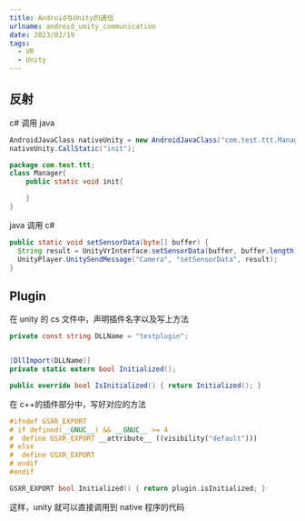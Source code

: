 ```yaml
---
title: Android与Unity的通信
urlname: android_unity_communication
date: 2023/02/19
tags:
  - VR
  - Unity
---
```


## 反射

c# 调用 java

```c#
AndroidJavaClass nativeUnity = new AndroidJavaClass("com.test.ttt.Manager");
nativeUnity.CallStatic("init");
```

```java
package com.test.ttt;
class Manager{
    public static void init{

    }
}
```

java 调用 c#

```java
public static void setSensorData(byte[] buffer) {
  String result = UnityVrInterface.setSensorData(buffer, buffer.length);
  UnityPlayer.UnitySendMessage("Camera", "setSensorData", result);
}
```

## Plugin

在 unity 的 cs 文件中，声明插件名字以及写上方法

```c#
private const string DLLName = "testplugin";


[DllImport(DLLName)]
private static extern bool Initialized();

public override bool IsInitialized() { return Initialized(); }
```

在 c++的插件部分中，写好对应的方法

```c++
#ifndef GSXR_EXPORT
# if defined(__GNUC__) && __GNUC__ >= 4
#  define GSXR_EXPORT __attribute__ ((visibility("default")))
# else
#  define GSXR_EXPORT
# endif
#endif

GSXR_EXPORT bool Initialized() { return plugin.isInitialized; }
```

这样，unity 就可以直接调用到 native 程序的代码

